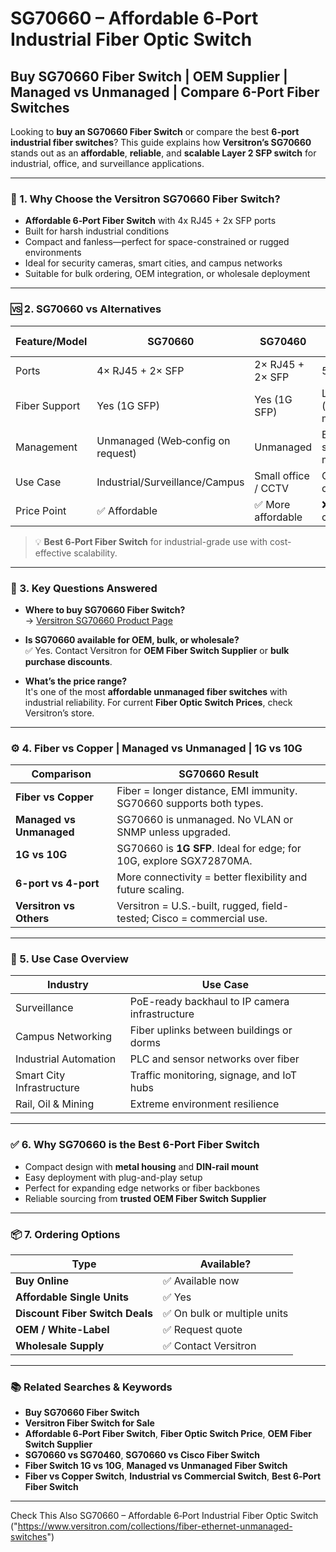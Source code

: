 # SG70660 – Affordable 6‑Port Industrial Fiber Optic Switch  
## Buy SG70660 Fiber Switch | OEM Supplier | Managed vs Unmanaged | Compare 6-Port Fiber Switches

Looking to **buy an SG70660 Fiber Switch** or compare the best **6-port industrial fiber switches**? This guide explains how **Versitron’s SG70660** stands out as an **affordable**, **reliable**, and **scalable Layer 2 SFP switch** for industrial, office, and surveillance applications.

---

### 🛒 1. Why Choose the Versitron SG70660 Fiber Switch?

- **Affordable 6‑Port Fiber Switch** with 4x RJ45 + 2x SFP ports  
- Built for harsh industrial conditions  
- Compact and fanless—perfect for space-constrained or rugged environments  
- Ideal for security cameras, smart cities, and campus networks  
- Suitable for bulk ordering, OEM integration, or wholesale deployment  

---

### 🆚 2. SG70660 vs Alternatives

| Feature/Model              | **SG70660**                            | SG70460                          | Cisco 100 Series              |
|---------------------------|----------------------------------------|----------------------------------|-------------------------------|
| Ports                     | 4× RJ45 + 2× SFP                        | 2× RJ45 + 2× SFP                 | 5–8× RJ45                     |
| Fiber Support             | Yes (1G SFP)                            | Yes (1G SFP)                     | Limited (fiber via media)     |
| Management                | Unmanaged (Web‑config on request)      | Unmanaged                        | Basic or smart-managed        |
| Use Case                  | Industrial/Surveillance/Campus         | Small office / CCTV              | Commercial office LAN         |
| Price Point               | ✅ Affordable                           | ✅ More affordable               | ❌ Higher cost                |

> 💡 **Best 6‑Port Fiber Switch** for industrial-grade use with cost-effective scalability.

---

### 💬 3. Key Questions Answered

- **Where to buy SG70660 Fiber Switch?**  
  → [Versitron SG70660 Product Page](https://www.versitron.com/products/sg70660-6port-101001000-1g-sfp-fiber-optic-switch)  

- **Is SG70660 available for OEM, bulk, or wholesale?**  
  ✅ Yes. Contact Versitron for **OEM Fiber Switch Supplier** or **bulk purchase discounts**.

- **What’s the price range?**  
  It's one of the most **affordable unmanaged fiber switches** with industrial reliability. For current **Fiber Optic Switch Prices**, check Versitron’s store.

---

### ⚙️ 4. Fiber vs Copper | Managed vs Unmanaged | 1G vs 10G

| Comparison               | SG70660 Result                                                       |
|--------------------------|----------------------------------------------------------------------|
| **Fiber vs Copper**      | Fiber = longer distance, EMI immunity. SG70660 supports both types. |
| **Managed vs Unmanaged** | SG70660 is unmanaged. No VLAN or SNMP unless upgraded.              |
| **1G vs 10G**            | SG70660 is **1G SFP**. Ideal for edge; for 10G, explore SGX72870MA.  |
| **6-port vs 4-port**     | More connectivity = better flexibility and future scaling.          |
| **Versitron vs Others**  | Versitron = U.S.-built, rugged, field-tested; Cisco = commercial use.|

---

### 🔧 5. Use Case Overview

| Industry                    | Use Case                                      |
|-----------------------------|-----------------------------------------------|
| Surveillance                | PoE-ready backhaul to IP camera infrastructure |
| Campus Networking           | Fiber uplinks between buildings or dorms      |
| Industrial Automation       | PLC and sensor networks over fiber            |
| Smart City Infrastructure   | Traffic monitoring, signage, and IoT hubs     |
| Rail, Oil & Mining          | Extreme environment resilience                |

---

### ✅ 6. Why SG70660 is the Best 6-Port Fiber Switch

- Compact design with **metal housing** and **DIN-rail mount**
- Easy deployment with plug-and-play setup  
- Perfect for expanding edge networks or fiber backbones  
- Reliable sourcing from **trusted OEM Fiber Switch Supplier**  

---

### 📦 7. Ordering Options

| Type                          | Available?             |
|-------------------------------|------------------------|
| **Buy Online**                | ✅ Available now        |
| **Affordable Single Units**   | ✅ Yes                  |
| **Discount Fiber Switch Deals** | ✅ On bulk or multiple units |
| **OEM / White-Label**         | ✅ Request quote        |
| **Wholesale Supply**          | ✅ Contact Versitron    |

---

### 📚 Related Searches & Keywords

- **Buy SG70660 Fiber Switch**  
- **Versitron Fiber Switch for Sale**  
- **Affordable 6‑Port Fiber Switch**, **Fiber Optic Switch Price**, **OEM Fiber Switch Supplier**  
- **SG70660 vs SG70460**, **SG70660 vs Cisco Fiber Switch**  
- **Fiber Switch 1G vs 10G**, **Managed vs Unmanaged Fiber Switch**  
- **Fiber vs Copper Switch**, **Industrial vs Commercial Switch**, **Best 6‑Port Fiber Switch**

---
Check This Also SG70660 – Affordable 6‑Port Industrial Fiber Optic Switch ("https://www.versitron.com/collections/fiber-ethernet-unmanaged-switches")



